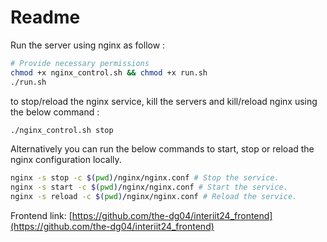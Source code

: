 # Readme

Run the server using nginx as follow :

```bash
# Provide necessary permissions
chmod +x nginx_control.sh && chmod +x run.sh
./run.sh
```

to stop/reload the nginx service, kill the servers and kill/reload nginx using the below command :

```bash
./nginx_control.sh stop
```

Alternatively you can run the below commands to start, stop or reload the nginx configuration locally.

```bash
nginx -s stop -c $(pwd)/nginx/nginx.conf # Stop the service.
nginx -s start -c $(pwd)/nginx/nginx.conf # Start the service.
nginx -s reload -c $(pwd)/nginx/nginx.conf # Reload the service.
```

Frontend link: [https://github.com/the-dg04/interiit24_frontend](https://github.com/the-dg04/interiit24_frontend)
